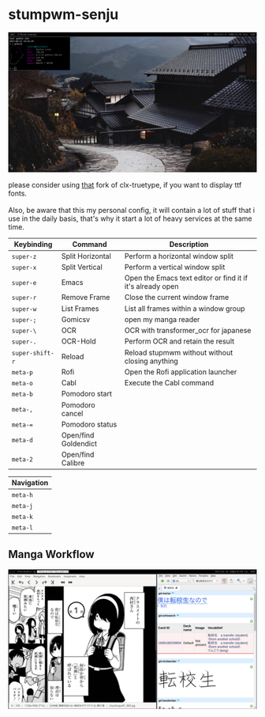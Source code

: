 # stumpwm-senju


![image](misc/image.png)

please consider using [that](https://github.com/goose121/clx-truetype) fork of clx-truetype, if you want to display ttf fonts.
<br></br>
Also, be aware that this my personal config, it will contain a lot of stuff that i use in the daily basis, that's why it start a lot of heavy services at the same time.

| Keybinding       | Command        | Description                              |
|------------------|----------------|------------------------------------------|
| `super-z`        | Split Horizontal | Perform a horizontal window split       |
| `super-x`        | Split Vertical   | Perform a vertical window split         |
  | `super-e`        | Emacs          | Open the Emacs text editor or find it if it's already open              |
  | `super-r`        | Remove Frame   | Close the current window frame          |
  | `super-w`        | List Frames    | List all frames within a window group   |
  | `super-;`        | Gomicsv        | open my manga reader                    |
  | `super-\ `       | OCR            | OCR with transformer_ocr for japanese   |
  | `super-.`        | OCR-Hold       | Perform OCR and retain the result       |
  | `super-shift-r`  | Reload         | Reload stupmwm without without closing anything   |
  | `meta-p`         | Rofi           | Open the Rofi application launcher      |
  | `meta-o`         | Cabl           | Execute the Cabl command                |
  | `meta-b`         | Pomodoro start | 
  | `meta-,`         | Pomodoro cancel | 
  | `meta-=`         | Pomodoro status | 
  | `meta-d`         | Open/find Goldendict |
  | `meta-2`         | Open/find Calibre    |

   
| Navigation | 
|------------|
| `meta-h`   | 
| `meta-j`   | 
| `meta-k`   | 
| `meta-l`   | 



## Manga Workflow
![image](misc/manga.png)
